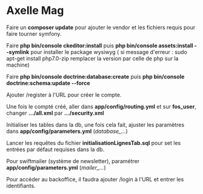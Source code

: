 Axelle Mag
==========

Faire un **composer update** pour ajouter le vendor et les fichiers requis pour faire tourner symfony.

Faire **php bin/console ckeditor:install** puis **php bin/console assets:install --symlink** pour installer le package wysiwyg
 ( si message d'erreur  : sudo apt-get install php7.0-zip  remplacer la version par celle de php sur la machine)

Faire **php bin/console doctrine:database:create** puis **php bin/console doctrine:schema:update --force**

Ajouter /register à l'URL pour créer le compte.

Une fois le compté créé, aller dans **app/config/routing.yml** et sur **fos_user**, changer **.../all.xml** par **.../security.xml**

Initialiser les tables dans la db, une fois cela fait, ajuster les paramètres dans **app/config/parameters.yml** (*database_...*)

Lancer les requêtes du fichier **initialisationLignesTab.sql** pour set les entrées par défaut requises dans la db.

Pour swiftmailer (système de newsletter), paramétrer **app/config/parameters.yml** (*mailer_...*)

Pour accéder au backoffice, il faudra ajouter /login à l'URL et entrer les identifiants.
